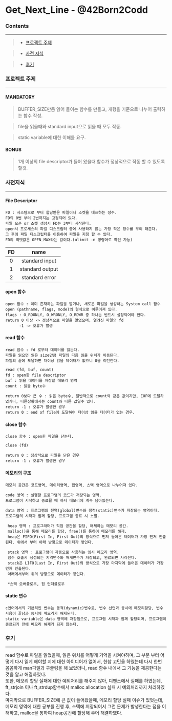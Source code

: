 # Get_Next_Line - @42Born2Codd

### **Contents**
------------
> + [프로젝트 주제](#프로젝트-주제)

> + [사전 지식](#사전지식)

> + [후기](#후기)

### **프로젝트 주제**
---
#### MANDATORY
> BUFFER_SIZE만큼 읽어 들이는 함수를 만들고, 개행을 기준으로 나누어 출력하는 함수 작성.  

> file을 읽을때와 standard input으로 읽을 때 모두 작동.  

> static variable에 대한 이해를 요구.  

#### BONUS
> 1개 이상의 file descriptor가 들어 왔을때 함수가 정상적으로 작동 할 수 있도록 할것.

### **사전지식**
---
#### **File Descriptor**
    FD : 시스템으로 부터 할당받은 파일이나 소켓을 대표하는 정수.  
    FD의 0번 부터 2번까지는 고정되어 있다.  
    파일 오픈 or 소켓 생성시 FD는 3부터 시작한다.
    open시 프로세스의 파일 디스크립터 중에 사용하지 않는 가장 작은 정수를 부여 해준다.   
    그 후에 파일 디스크립터를 이용하여 파일을 지칭 할 수 있다.
    FD의 최댓값은 OPEN_MAX라는 값이다.(ulimit -n 명령어로 확인 가능)
| FD | name |  
|:---:|:---:|
| 0 | standard input |
| 1 | standard output |
| 2 | standard error | 

#### **open 함수**
    open 함수 : 이미 존재하는 파일을 열거나, 새로운 파일을 생성하는 System call 함수  
    open (pathname, flags, mode)의 형식으로 이루어져 있다.  
    flags : O_RDONLY, O_WRONLY, O_RDWR 중 하나는 반드시 설정되어야 한다.
    return 0 이상 -> 정상적으로 파일을 열었으며, 열려진 파일의 fd
          -1 -> 오류가 발생

#### **read 함수**
    read 함수 : fd 로부터 데이터를 읽는다.  
    파일을 읽으면 읽은 size만큼 파일의 다음 읽을 위치가 이동된다.
    파일의 끝에 도달하면 더이상 읽을 데이터가 없으니 0을 리턴한다.

    read (fd, buf, count)
    fd : open한 file descriptor
    buf : 읽을 데이터를 저장할 메모리 영역
    count : 읽을 byte수

    return 0보다 큰 수 : 읽은 byte수, 일반적으로 count와 같은 값이지만, EOF에 도달하였거나, 다른상황에서는 count와 다른 값일수 있다.
    return -1 : 오류가 발생한 경우
    return 0 : end of file에 도달하여 더이상 읽을 데이터가 없는 경우.

#### **close 함수**
    close 함수 : open한 파일을 닫는다.

    close (fd)

    return 0 : 정상적으로 파일을 닫은 경우
    return -1 : 오류가 발생한 경우
#### **메모리의 구조**
    메모리 공간은 코드영역, 데이터영역, 힙영역, 스택 영역으로 나누어져 있다.
    
    code 영역 : 실행할 프로그램의 코드가 저장되는 영역.
    프로그램이 시작하고 종료될 때 까지 메모리에 계속 남아있는다.  

    data 영역 : 프로그램의 전역(global)변수와 정적(static)변수가 저장되는 영역이다.
    프로그램의 시작과 함께 할당, 프로그램 종료 시 소멸.

     heap 영역 : 프로그래머가 직접 공간을 할당, 해제하는 메모리 공간.
     malloc()을 통해 메모리를 할당, free()를 통하여 메모리를 해제.
     heap은 FIFO(First In, First Out)의 방식으로 먼저 들어온 데이터가 가장 먼저 인출된다. 위에서 부터 아래 방향으로 데이터가 쌓인다.

     stack 영역 : 프로그램이 자동으로 사용하는 임시 메모리 영역.
     함수 호출시 생성되는 지역변수와 매개변수가 저장되고, 완료되면 사라진다.
     stack은 LIFO(Last In, First Out)의 방식으로 가장 마지막에 들어온 데이터가 가장 먼저 인출된다.
     아래에서부터 위의 방향으로 데이터가 쌓인다.

     *스택 오버플로우, 힙 언더플로우

#### **static 변수**
    c언어에서의 기본적인 변수는 동적(dynamic)변수로, 변수 선언과 동시에 메모리할당, 변수 사용이 끝남과 동시에 메모리가 해제된다.
    static variable은 data 영역에 저장됨으로, 프로그램 시작과 함께 할당되며, 프로그램이 종료되기 전에 메모리 해제가 되지 않는다.

### **후기**
----
read 함수로 파일을 읽었을때, 읽은 위치를 어떻게 기억을 시켜야하며, 그 부분 부터 어떻게 다시 읽게 해야할 지에 대한 아이디어가 없어서, 한참 고민을 하였는데 다시 한번 꼼꼼하게 man파일과 구글링을 해 보았더니, read 함수 내에서 그 기능을 제공한다는 것을 알고 해결하였다.  
또한, 메모리 할당 실패에 대한 예외처리를 해주지 않아, 디펜스에서 실패를 하였는데, ft_strjoin 이나 ft_strdup함수에서 malloc allocation 실패 시 예외처리까지 처리하였다.    
마지막으로 BUFFER_SIZE에 큰 값이 들어왔을때, 메모리 할당 실패 이슈가 있엇는데, 메모리 영역에 대한 공부를 진행 후, 스택에 저장되어서 그런 문제가 발생한다는 점을 이해하고, malloc을 통하여 heap공간에 할당해 주어 해결하였다.